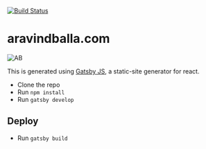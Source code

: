 [![Build Status](https://travis-ci.org/aravindballa/website2017.svg?branch=master)](https://travis-ci.org/aravindballa/website2017)

# aravindballa.com

![AB](https://image.ibb.co/ij7FrR/logo.png)

This is generated using [Gatsby JS](https://www.gatsbyjs.org), a static-site generator for react.

- Clone the repo
- Run `npm install`
- Run `gatsby develop`


## Deploy

- Run `gatsby build`


